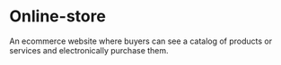 # Online-store
 An ecommerce website where buyers can see a catalog of products or services and electronically purchase them. 
